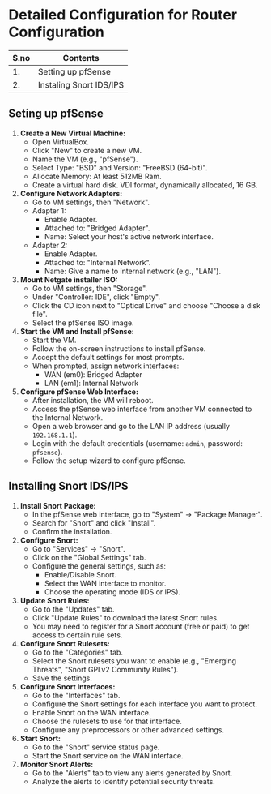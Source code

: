 # Detailed Configuration for Router Configuration

| S.no | Contents |
| --- | --- |
| 1. | Setting up pfSense |
| 2. | Instaling Snort IDS/IPS |

## Seting up pfSense
1.  **Create a New Virtual Machine:**
    -   Open VirtualBox.
    -   Click "New" to create a new VM.
    -   Name the VM (e.g., "pfSense").
    -   Select Type: "BSD" and Version: "FreeBSD (64-bit)".
    -   Allocate Memory: At least 512MB Ram.
    -   Create a virtual hard disk. VDI format, dynamically allocated, 16 GB.
2.  **Configure Network Adapters:**
    -   Go to VM settings, then "Network".
    -   Adapter 1:
        -   Enable Adapter.
        -   Attached to: "Bridged Adapter".
        -   Name: Select your host's active network interface.
    -   Adapter 2:
        -   Enable Adapter.
        -   Attached to: "Internal Network".
        -   Name: Give a name to internal network (e.g., "LAN").
3.  **Mount Netgate installer ISO:**
    -   Go to VM settings, then "Storage".
    -   Under "Controller: IDE", click "Empty".
    -   Click the CD icon next to "Optical Drive" and choose "Choose a disk file".
    -   Select the pfSense ISO image.
4.  **Start the VM and Install pfSense:**
    -   Start the VM.
    -   Follow the on-screen instructions to install pfSense.
    -   Accept the default settings for most prompts.
    -   When prompted, assign network interfaces:
        -   WAN (em0): Bridged Adapter
        -   LAN (em1): Internal Network
5.  **Configure pfSense Web Interface:**
    -   After installation, the VM will reboot.
    -   Access the pfSense web interface from another VM connected to the Internal Network.
    -   Open a web browser and go to the LAN IP address (usually `192.168.1.1`).
    -   Login with the default credentials (username: `admin`, password: `pfsense`).
    -   Follow the setup wizard to configure pfSense.

## Installing Snort IDS/IPS
1.  **Install Snort Package:**
    -   In the pfSense web interface, go to "System" -> "Package Manager".
    -   Search for "Snort" and click "Install".
    -   Confirm the installation.
2.  **Configure Snort:**
    -   Go to "Services" -> "Snort".
    -   Click on the "Global Settings" tab.
    -   Configure the general settings, such as:
        -   Enable/Disable Snort.
        -   Select the WAN interface to monitor.
        -   Choose the operating mode (IDS or IPS).
3.  **Update Snort Rules:**
    -   Go to the "Updates" tab.
    -   Click "Update Rules" to download the latest Snort rules.
    -   You may need to register for a Snort account (free or paid) to get access to certain rule sets.
4.  **Configure Snort Rulesets:**
    -   Go to the "Categories" tab.
    -   Select the Snort rulesets you want to enable (e.g., "Emerging Threats", "Snort GPLv2 Community Rules").
    -   Save the settings.
5.  **Configure Snort Interfaces:**
    -   Go to the "Interfaces" tab.
    -   Configure the Snort settings for each interface you want to protect.
    -   Enable Snort on the WAN interface.
    -   Choose the rulesets to use for that interface.
    -   Configure any preprocessors or other advanced settings.
6.  **Start Snort:**
    -   Go to the "Snort" service status page.
    -   Start the Snort service on the WAN interface.
7.  **Monitor Snort Alerts:**
    -   Go to the "Alerts" tab to view any alerts generated by Snort.
    -   Analyze the alerts to identify potential security threats.